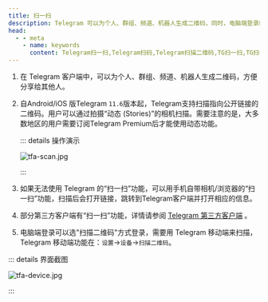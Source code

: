 ```yaml
---
title: 扫一扫
description: Telegram 可以为个人、群组、频道、机器人生成二维码，同时，电脑端登录时可以选“扫描二维码”方式登录。本文介绍了 Telegram 的“扫一扫”功能。
head:
  - - meta
    - name: keywords
      content: Telegram扫一扫,Telegram扫码,Telegram扫描二维码,TG扫一扫,TG扫码,TG扫描二维码,电报扫一扫,电报扫码,电报扫描二维码
---
```


1. 在 Telegram 客户端中，可以为个人、群组、频道、机器人生成二维码，方便分享给其他人。

2. 自Android/iOS 版Telegram `11.6`版本起，Telegram支持扫描指向公开链接的二维码。用户可以通过拍摄“动态 (Stories)”的相机扫描。需要注意的是，大多数地区的用户需要订阅Telegram Premium后才能使用动态功能。

   ::: details 操作演示

   ![tfa-scan.jpg](https://cdn.jsdelivr.net/gh/tgwiki//images/tfa/scan.jpg)

   :::

3. 如果无法使用 Telegram 的“扫一扫”功能，可以用手机自带相机/浏览器的“扫一扫”功能，扫描后会打开链接，跳转到Telegram客户端并打开相应的信息。

4. 部分第三方客户端有“扫一扫”功能，详情请参阅 [Telegram 第三方客户端](./thirdparty.html) 。

5. 电脑端登录可以选"扫描二维码"方式登录，需要用 Telegram 移动端来扫描，Telegram 移动端功能在：`设置`->`设备`->`扫描二维码`。

::: details 界面截图

![tfa-device.jpg](https://cdn.jsdelivr.net/gh/tgwiki//images/tfa/device.jpg)

:::
